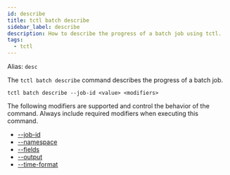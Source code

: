 ```yaml
---
id: describe
title: tctl batch describe
sidebar_label: describe
description: How to describe the progress of a batch job using tctl.
tags:
  - tctl
---
```


Alias: `desc`

The `tctl batch describe` command describes the progress of a batch job.

`tctl batch describe --job-id <value> <modifiers>`

The following modifiers are supported and control the behavior of the command.
Always include required modifiers when executing this command.

- [--job-id](/tctl-next/modifiers#--job-id)
- [--namespace](/tctl-next/modifiers#--namespace)
- [--fields](/tctl-next/modifiers#--fields)
- [--output](/tctl-next/modifiers#--output)
- [--time-format](/tctl-next/modifiers#--time-format)
